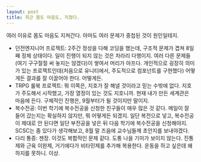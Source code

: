 ```yaml
---
layout: post
title: 최근 몸도 마음도, 지쳤다.
---
```

여러 이유로 몸도 마음도 지쳐간다. 아마도 여러 문제가 중첩된 것이 원인일테지.
- 던전엔지니어 프로젝트: 2주간 정성을 다해 코딩을 했는데, 구조적 문제가 겹쳐 8일째 정체 상태이다. 일이 진행이 되지 않는 것은 차라리 다행이지. 여러 다른 문제들(여기 구구절절 써 놓지는 않겠다)이 쌓여서 머리가 아프다. 개인적으로 굉장히 의미가 있는 프로젝트인데(처음으로 유니티에서, 주도적으로 컴포넌트를 구현했다) 어떻게든 결과를 잘 이끌어야 한다. 어떻게든.
- TRPG 룰북 프로젝트: 뭐 이쪽은, 지호가 잘 해낼 것이라고 믿는 수밖에 없다. 지호가 주도해서 시작했고, 가장 열정이 있는 것도 지호니까. 현재 내가 만든 세계관은 마음에 든다. 구체적인 진행은, 9월부터가 될 것이지만 말이지.
- 복수전공: 이번 학기에 복수전공을 신청한 친구들이 매우 많은 것 같다. 메일이 잘 들어 갔는지는 확실하지 않지만, 뭐 어떻게든 되겠지. 일단 복전으로 넣고, 복수전공이 제대로 안 된다면 일단 부전공을 넣은 뒤 다음 학기에 복수전공을 신청해야지. SCSC는 좀 있다가 생각해보고, 8월 말 즈음에 교수님들께 초안지를 보내야겠다.
- 다리 통증: 젠장. 이것도 복합적인 문제 같다. 도통 나을 기미가 보이지 않는다. 진통제와 근육 이완제, 거기에다가 비타민제를 추가해 복용한다. 운동을 하고 싶은데 왜 하지를 못하니.
이상.

